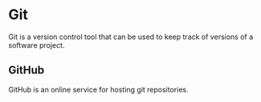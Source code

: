 <h1>Git</h1>

<p>Git is a version control tool that can be used to keep track of versions of a software project.</p>

<h2>GitHub</h2>

<p>GitHub is an online service for hosting git repositories.</p>
